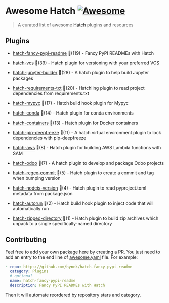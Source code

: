 # Awesome Hatch [![Awesome](https://awesome.re/badge-flat.svg)](https://github.com/sindresorhus/awesome)

> A curated list of awesome [Hatch](https://hatch.pypa.io/latest/) plugins and resources


## Plugins
  
- [hatch-fancy-pypi-readme](https://github.com/hynek/hatch-fancy-pypi-readme) 🌟(119) - Fancy PyPI READMEs with Hatch
  
- [hatch-vcs](https://github.com/ofek/hatch-vcs) 🌟(39) - Hatch plugin for versioning with your preferred VCS
  
- [hatch-jupyter-builder](https://github.com/jupyterlab/hatch-jupyter-builder) 🌟(28) - A hatch plugin to help build Jupyter packages
  
- [hatch-requirements-txt](https://github.com/repo-helper/hatch-requirements-txt) 🌟(20) - Hatchling plugin to read project dependencies from requirements.txt
  
- [hatch-mypyc](https://github.com/ofek/hatch-mypyc) 🌟(17) - Hatch build hook plugin for Mypyc
  
- [hatch-conda](https://github.com/OldGrumpyViking/hatch-conda) 🌟(14) - Hatch plugin for conda environments
  
- [hatch-containers](https://github.com/ofek/hatch-containers) 🌟(13) - Hatch plugin for Docker containers
  
- [hatch-pip-deepfreeze](https://github.com/sbidoul/hatch-pip-deepfreeze) 🌟(11) - A hatch virtual environment plugin to lock dependencies with pip-deepfreeze
  
- [hatch-aws](https://github.com/aka-raccoon/hatch-aws) 🌟(8) - Hatch plugin for building AWS Lambda functions with SAM
  
- [hatch-odoo](https://github.com/acsone/hatch-odoo) 🌟(7) - A hatch plugin to develop and package Odoo projects
  
- [hatch-regex-commit](https://github.com/frankie567/hatch-regex-commit) 🌟(5) - Hatch plugin to create a commit and tag when bumping version
  
- [hatch-nodejs-version](https://github.com/agoose77/hatch-nodejs-version) 🌟(4) - Hatch plugin to read pyproject.toml metadata from package.json
  
- [hatch-autorun](https://github.com/ofek/hatch-autorun) 🌟(2) - Hatch build hook plugin to inject code that will automatically run
  
- [hatch-zipped-directory](https://github.com/dairiki/hatch-zipped-directory) 🌟(1) - Hatch plugin to build zip archives which unpack to a single specifically-named directory
  


## Contributing

Feel free to add your own package here by creating a PR. You just need to add an entry to the end line of [awesome.yaml](./awesome.yaml) file.
For example:

```yaml
- repo: https://github.com/hynek/hatch-fancy-pypi-readme
  category: Plugins
  # optional
  name: hatch-fancy-pypi-readme
  description: Fancy PyPI READMEs with Hatch
```

Then it will automate reordered by repository stars and category.